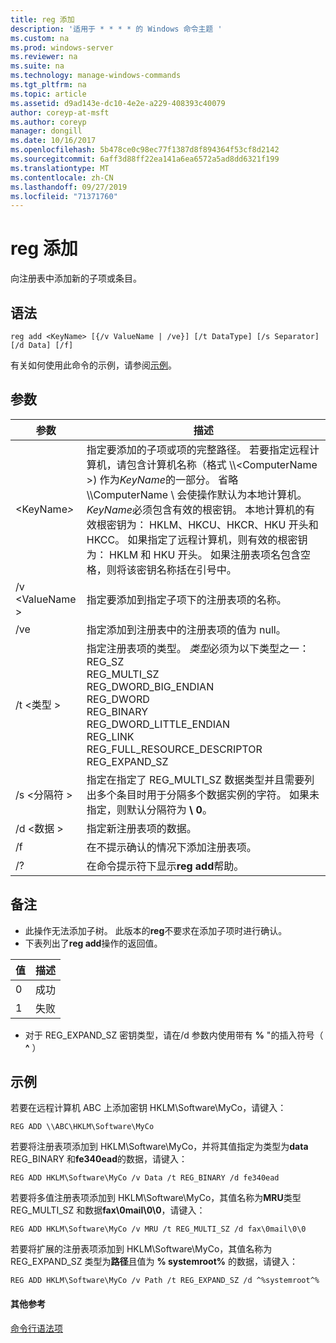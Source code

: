 ```yaml
---
title: reg 添加
description: '适用于 * * * * 的 Windows 命令主题 '
ms.custom: na
ms.prod: windows-server
ms.reviewer: na
ms.suite: na
ms.technology: manage-windows-commands
ms.tgt_pltfrm: na
ms.topic: article
ms.assetid: d9ad143e-dc10-4e2e-a229-408393c40079
author: coreyp-at-msft
ms.author: coreyp
manager: dongill
ms.date: 10/16/2017
ms.openlocfilehash: 5b478ce0c98ec77f1387d8f894364f53cf8d2142
ms.sourcegitcommit: 6aff3d88ff22ea141a6ea6572a5ad8dd6321f199
ms.translationtype: MT
ms.contentlocale: zh-CN
ms.lasthandoff: 09/27/2019
ms.locfileid: "71371760"
---
```

# <a name="reg-add"></a>reg 添加


向注册表中添加新的子项或条目。

## <a name="syntax"></a>语法

```
reg add <KeyName> [{/v ValueName | /ve}] [/t DataType] [/s Separator] [/d Data] [/f]
```
有关如何使用此命令的示例，请参阅[示例](#BKMK_examples)。

## <a name="parameters"></a>参数

|      参数      |                                                                                                                                                                                                                                                                   描述                                                                                                                                                                                                                                                                   |
|---------------------|-------------------------------------------------------------------------------------------------------------------------------------------------------------------------------------------------------------------------------------------------------------------------------------------------------------------------------------------------------------------------------------------------------------------------------------------------------------------------------------------------------------------------------------------------|
| \<KeyName<em>></em> | 指定要添加的子项或项的完整路径。 若要指定远程计算机，请包含计算机名称（格式 \\\\\<ComputerName >\) 作为*KeyName*的一部分。 省略 \\\\ComputerName \ 会使操作默认为本地计算机。 *KeyName*必须包含有效的根密钥。 本地计算机的有效根密钥为： HKLM、HKCU、HKCR、HKU 开头和 HKCC。 如果指定了远程计算机，则有效的根密钥为： HKLM 和 HKU 开头。 如果注册表项名包含空格，则将该密钥名称括在引号中。 |
|   /v \<ValueName >   |                                                                                                                                                                                                                                指定要添加到指定子项下的注册表项的名称。                                                                                                                                                                                                                                 |
|         /ve         |                                                                                                                                                                                                                                指定添加到注册表中的注册表项的值为 null。                                                                                                                                                                                                                                |
|     /t \<类型 >      |                                                                                                                                          指定注册表项的类型。 *类型*必须为以下类型之一：</br>REG_SZ</br>REG_MULTI_SZ</br>REG_DWORD_BIG_ENDIAN</br>REG_DWORD</br>REG_BINARY</br>REG_DWORD_LITTLE_ENDIAN</br>REG_LINK</br>REG_FULL_RESOURCE_DESCRIPTOR</br>REG_EXPAND_SZ                                                                                                                                          |
|   /s \<分隔符 >   |                                                                                                                                                              指定在指定了 REG_MULTI_SZ 数据类型并且需要列出多个条目时用于分隔多个数据实例的字符。 如果未指定，则默认分隔符为 **\ 0**。                                                                                                                                                              |
|     /d \<数据 >      |                                                                                                                                                                                                                                                 指定新注册表项的数据。                                                                                                                                                                                                                                                  |
|         /f          |                                                                                                                                                                                                                                           在不提示确认的情况下添加注册表项。                                                                                                                                                                                                                                           |
|         /?          |                                                                                                                                                                                                                                              在命令提示符下显示**reg add**帮助。                                                                                                                                                                                                                                               |

## <a name="remarks"></a>备注

-   此操作无法添加子树。 此版本的**reg**不要求在添加子项时进行确认。
-   下表列出了**reg add**操作的返回值。

| 值 | 描述 |
|-------|-------------|
|   0   |   成功   |
|   1   |   失败   |

-   对于 REG_EXPAND_SZ 密钥类型，请在/d 参数内使用带有 **%** "的插入符号（ **^** ）

## <a name="BKMK_examples"></a>示例

若要在远程计算机 ABC 上添加密钥 HKLM\Software\MyCo，请键入：
```
REG ADD \\ABC\HKLM\Software\MyCo
```
若要将注册表项添加到 HKLM\Software\MyCo，并将其值指定为类型为**data** REG_BINARY 和**fe340ead**的数据，请键入：
```
REG ADD HKLM\Software\MyCo /v Data /t REG_BINARY /d fe340ead
```
若要将多值注册表项添加到 HKLM\Software\MyCo，其值名称为**MRU**类型 REG_MULTI_SZ 和数据**fax\0mail\0\0**，请键入：
```
REG ADD HKLM\Software\MyCo /v MRU /t REG_MULTI_SZ /d fax\0mail\0\0
```
若要将扩展的注册表项添加到 HKLM\Software\MyCo，其值名称为 REG_EXPAND_SZ 类型为**路径**且值为 **% systemroot%** 的数据，请键入：
```
REG ADD HKLM\Software\MyCo /v Path /t REG_EXPAND_SZ /d ^%systemroot^%
```

#### <a name="additional-references"></a>其他参考

[命令行语法项](command-line-syntax-key.md)
